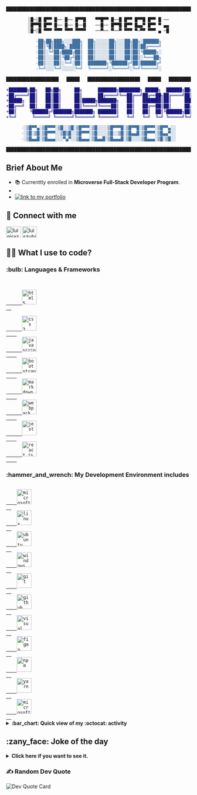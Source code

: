 <!--
color pallete:
rgb(16, 161, 157) // #10A19D
rgb(84, 3, 117) // #540375
rgb(255, 112, 0) // #FF7000
rgb(255, 191, 0) // #FFBF00

**luigirazum/luigirazum** is a ✨ _special_ ✨ repository because its `README.md` (this file) appears on your GitHub profile.

Here are some ideas to get you started:

- 🔭 I’m currently working on ...
- 🌱 I’m currently learning ...
- 👯 I’m looking to collaborate on ...
- 🤔 I’m looking for help with ...
- 💬 Ask me about ...
- 📫 How to reach me: ...
- 😄 Pronouns: ...
- ⚡ Fun fact: ...
-->
<div align="center">

```diff
███████████████████████████████████████████████████████████████████████████████████████

░█─░█ █▀▀ █── █── █▀▀█ 　 ▀▀█▀▀ █──█ █▀▀ █▀▀█ █▀▀ █ ──
░█▀▀█ █▀▀ █── █── █──█ 　 ──█── █▀▀█ █▀▀ █▄▄▀ █▀▀ ▀ ▄▄
░█─░█ ▀▀▀ ▀▀▀ ▀▀▀ ▀▀▀▀ 　 ──▀── ▀──▀ ▀▀▀ ▀─▀▀ ▀▀▀ ▄ ─█

-██╗██╗███╗░░░███╗  ██╗░░░░░██╗░░░██╗██╗░██████╗
-██║╚█║████╗░████║  ██║░░░░░██║░░░██║██║██╔════╝
-██║░╚╝██╔████╔██║  ██║░░░░░██║░░░██║██║╚█████╗░
-██║░░░██║╚██╔╝██║  ██║░░░░░██║░░░██║██║░╚═══██╗
-██║░░░██║░╚═╝░██║  ███████╗╚██████╔╝██║██████╔╝
-╚═╝░░░╚═╝░░░░░╚═╝  ╚══════╝░╚═════╝░╚═╝╚═════╝░

████████████████████   █████   ████████████████████   █████   ████████████████████

+███████╗██╗   ██╗██╗     ██╗      ███████╗████████╗ █████╗  ██████╗██╗  ██╗
+██╔════╝██║   ██║██║     ██║      ██╔════╝╚══██╔══╝██╔══██╗██╔════╝██║ ██╔╝
+█████╗  ██║   ██║██║     ██║█████╗███████╗   ██║   ███████║██║     █████╔╝ 
+██╔══╝  ██║   ██║██║     ██║╚════╝╚════██║   ██║   ██╔══██║██║     ██╔═██╗ 
+██║     ╚██████╔╝███████╗███████╗ ███████║   ██║   ██║  ██║╚██████╗██║  ██╗
+╚═╝      ╚═════╝ ╚══════╝╚══════╝ ╚══════╝   ╚═╝   ╚═╝  ╚═╝ ╚═════╝╚═╝  ╚═╝

-░▒█▀▀▄░▒█▀▀▀░▒█░░▒█░▒█▀▀▀░▒█░░░░▒█▀▀▀█░▒█▀▀█░▒█▀▀▀░▒█▀▀▄░░
-░▒█░▒█░▒█▀▀▀░░▒█▒█░░▒█▀▀▀░▒█░░░░▒█░░▒█░▒█▄▄█░▒█▀▀▀░▒█▄▄▀░░
-░▒█▄▄█░▒█▄▄▄░░░▀▄▀░░▒█▄▄▄░▒█▄▄█░▒█▄▄▄█░▒█░░░░▒█▄▄▄░▒█░▒█░░

███████████████████████████████████████████████████████████████████████████████████████
```
</div>

## Brief About Me
- 📚 Currenttly enrolled in **Microverse Full-Stack Developer Program**.
- 
- <a href="https://portfolio-carol42.vercel.app/">
    <img alt="link to my portfolio" src="https://img.shields.io/static/v1?label&message=open+portfolio&color=7E3ACE&style=for-the-badge" />
  </a>

## 🔌 Connect with me
<a href="https://twitter.com/luigirazum" target="blank"><img align="center" src="https://raw.githubusercontent.com/rahuldkjain/github-profile-readme-generator/master/src/images/icons/Social/twitter.svg" alt="luigirazum" height="30" width="40" /></a>
<a href="https://linkedin.com/in/luiszubia" target="blank"><img align="center" src="https://raw.githubusercontent.com/rahuldkjain/github-profile-readme-generator/master/src/images/icons/Social/linked-in-alt.svg" alt="luiszubia" height="30" width="40" /></a>


## 👨‍💻 What I use to code?

<h3>:bulb: Languages & Frameworks</h3>
<p>
    <code>
  <a href="https://www.w3.org/html/" target="_blank" rel="noreferrer">
      <img title="HTML 5" alt="html5" width="40px" height="40px" src="https://cdn.jsdelivr.net/gh/devicons/devicon/icons/html5/html5-original.svg" />
  </a>
    </code>
  <a href="https://www.w3schools.com/css/" target="_blank" rel="noreferrer">
    <code>
      <img title="CSS 3" alt="css 3" width="40px" height="40px" src="https://cdn.jsdelivr.net/gh/devicons/devicon/icons/css3/css3-original.svg" />
    </code>
  </a>
  <a href="https://developer.mozilla.org/en-US/docs/Web/JavaScript" target="_blank" rel="noreferrer">
    <code>
      <img title="JavaScript" alt="javascript" width="40px" height="40px" src="https://cdn.jsdelivr.net/gh/devicons/devicon/icons/javascript/javascript-original.svg" />
    </code>
  </a>
  <a href="https://getbootstrap.com" target="_blank" rel="noreferrer">
    <code>
      <img title="Bootstrap" alt="bootstrap" width="40px" height="40px" src="https://cdn.jsdelivr.net/gh/devicons/devicon/icons/bootstrap/bootstrap-original.svg" />
    </code>
  </a>
  <a href="https://docs.github.com/en/get-started/writing-on-github/getting-started-with-writing-and-formatting-on-github/quickstart-for-writing-on-github" target="_blank" rel="noreferrer">
    <code>
      <img title="Markdown" alt="markdown" width="40px" height="40px" src="https://cdn.jsdelivr.net/gh/devicons/devicon/icons/markdown/markdown-original.svg" />
    </code>
  </a>
  <a href="https://webpack.js.org" target="_blank" rel="noreferrer">
    <code>
      <img title="Webpack" alt="webpack" width="40px" height="40px" src="https://cdn.jsdelivr.net/gh/devicons/devicon/icons/webpack/webpack-original.svg" />
    </code>
  </a>
  <a href="https://jestjs.io" target="_blank" rel="noreferrer">
    <code>
      <img title="Jest" alt="jest" width="40px" height="40px" src="https://cdn.jsdelivr.net/gh/devicons/devicon/icons/jest/jest-plain.svg" />
    </code>
  </a>
  <a href="https://reactjs.org/" target="_blank" rel="noreferrer">
    <code>
      <img title="ReactJS" alt="react js" width="40px" height="40px" src="https://cdn.jsdelivr.net/gh/devicons/devicon/icons/react/react-original.svg" />
    </code>
  </a>
</p>

<h3>:hammer_and_wrench: My Development Environment includes</h3>
<a href="https://www.microsoft.com/en-us/windows/windows-10-specifications" target="_blank" rel="noreferrer">
  <code>
    <img title="MS Windows" alt="microsoft windows" width="40px" height="40px" src="https://cdn.jsdelivr.net/gh/devicons/devicon/icons/windows8/windows8-original.svg" />
  </code>
</a>
<a href="https://www.linux.org/" target="_blank" rel="noreferrer">
  <code>
    <img title="Linux" alt="linux" width="40px" height="40px" src="https://cdn.jsdelivr.net/gh/devicons/devicon/icons/linux/linux-original.svg" />
  </code>
</a>
<a href="https://ubuntu.com/" target="_blank" rel="noreferrer">
  <code>
    <img title="Ubuntu" alt="ubuntu" width="40px" height="40px" src="https://cdn.jsdelivr.net/gh/devicons/devicon/icons/ubuntu/ubuntu-plain.svg" />
  </code>
</a>
<a href="https://github.com/microsoft/terminal" target="_blank" rel="noreferrer">
  <code>
    <img title="Windows Terminal" alt="windows terminal" height="40" width="40" src="https://cdn.simpleicons.org/windowsterminal/white" />
  </code>
</a>
<a href="https://git-scm.com/" target="_blank" rel="noreferrer">
  <code>
    <img title="Git" alt="git" width="40px" height="40px" src="https://cdn.jsdelivr.net/gh/devicons/devicon/icons/git/git-original.svg" />
  </code>
</a>
<a href="https://github.com/" target="_blank" rel="noreferrer">
  <code>
    <img title="GitHub" alt="github" width="40px" height="40px" src="https://cdn.jsdelivr.net/gh/devicons/devicon/icons/github/github-original.svg" />
  </code>
</a>
<a href="https://code.visualstudio.com/" target="_blank" rel="noreferrer">
  <code>
    <img title="VS Code" alt="visual studio code" width="40px" height="40px" src="https://cdn.jsdelivr.net/gh/devicons/devicon/icons/vscode/vscode-original.svg" />
  </code>
</a>
<a href="https://www.figma.com/" target="_blank" rel="noreferrer">
  <code>
    <img title="Figma" alt="figma" width="40px" height="40px" src="https://cdn.jsdelivr.net/gh/devicons/devicon/icons/figma/figma-original.svg" />
  </code>
</a>
<a href="https://www.npmjs.com/" target="_blank" rel="noreferrer">
  <code>
    <img title="npm" alt="npm" width="40px" height="40px" src="https://cdn.jsdelivr.net/gh/devicons/devicon/icons/npm/npm-original-wordmark.svg" />
  </code>
</a>
<a href="https://yarnpkg.com/" target="_blank" rel="noreferrer">
  <code>
    <img title="Yarn" alt="yarn" width="40px" height="40px" src="https://cdn.jsdelivr.net/gh/devicons/devicon/icons/yarn/yarn-original.svg" />
  </code>
</a>
<a href="https://www.microsoft.com/en-us/edge/download" target="_blank" rel="noreferrer">
  <code>
    <img title="Microsoft Edge" alt="microsoft edge" width="40px" height="40px" src="https://cdn.simpleicons.org/microsoftedge" />
  </code>
</a>

<details>	
  <summary><b>:bar_chart: Quick view of my :octocat: activity</b></summary>
  <br />
  <table>
    <tr> <!-- First row of the table -->
      <td> <!-- Shows Statistics for the GH profile on the first row / first column -->
        <img height="150px" src="https://github-readme-stats.vercel.app/api?username=luigirazum&theme=slateorange&bg_color=000000f0&text_bold=false&hide_border=true&include_all_commits=true&count_private=true&show_icons=true&custom_title=Statistics%20for%20Luis&hide_title=true&line_height=22&card_width=422px" />
      </td>
      <th rowspan="2"> <!-- Shows coding languages statistics on second column / first & second rows -->
        <img height="340px" src="https://github-readme-stats.vercel.app/api/top-langs/?username=luigirazum&theme=slateorange&bg_color=000000f0&hide_border=true&include_all_commits=true&count_private=true&custom_title=Coding%20Languages&card_width=200px" />
      </th>
    </tr> <!-- EOF - First row of the table -->
    <tr> <!-- Second row of the table -->
      <td> <!-- Shows the user streak on the second row / first column -->
        <img height="170px" src="https://github-readme-streak-stats.herokuapp.com/?user=luigirazum&layout=compact&theme=slateorange&background=000000f0&hide_border=true" />
      </td>
    </tr> <!-- EOF - Second row of the table -->
  </table>
</details>

<h2>:zany_face: Joke of the day</h2>
<details>
<summary><b>Click here if you want to see it.</b></summary>
  <img src="https://readme-jokes.vercel.app/api?theme=gotham&bgColor=%2300000010&hideBorder" alt="Jokes Card" />
</details>

### ✍️ Random Dev Quote
<img src="https://quotes-github-readme.vercel.app/api?type=vetical&theme=radical" alt="Dev Quote Card" />